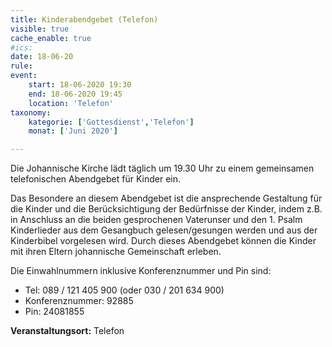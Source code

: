 ```yaml
---
title: Kinderabendgebet (Telefon)
visible: true
cache_enable: true
#ics: 
date: 18-06-20
rule: 
event:
	start: 18-06-2020 19:30
	end: 18-06-2020 19:45
	location: 'Telefon'
taxonomy:
	kategorie: ['Gottesdienst','Telefon']
	monat: ['Juni 2020']

---
```

Die Johannische Kirche lädt täglich um 19.30 Uhr zu einem gemeinsamen telefonischen Abendgebet für Kinder ein.

Das Besondere an diesem Abendgebet ist die ansprechende Gestaltung für die Kinder und die Berücksichtigung der Bedürfnisse der Kinder, indem z.B. in Anschluss an die beiden gesprochenen Vaterunser und den 1. Psalm Kinderlieder aus dem Gesangbuch gelesen/gesungen werden und aus der Kinderbibel vorgelesen wird. Durch dieses Abendgebet können die Kinder mit ihren Eltern johannische Gemeinschaft erleben.

Die Einwahlnummern inklusive Konferenznummer und Pin sind:
* Tel: 089 / 121 405 900 (oder 030 / 201 634 900)
* Konferenznummer: 92885 
* Pin: 24081855



**Veranstaltungsort:** Telefon

